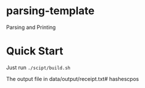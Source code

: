 # parsing-template
Parsing and Printing

# Quick Start
Just run `./scipt/build.sh`

The output file in data/output/receipt.txt# hashescpos
